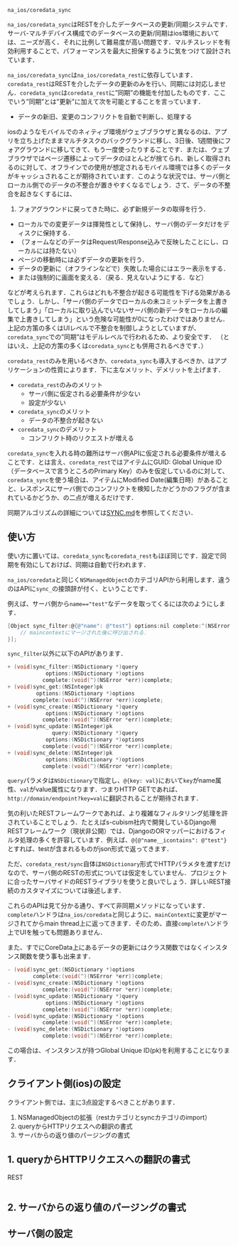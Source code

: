 `na_ios/coredata_sync`

`na_ios/coredata_sync`はRESTを介したデータベースの更新/同期システムです．サーバ-マルチデバイス構成でのデータベースの更新/同期はios環境においては、ニーズが高く、それに比例して難易度が高い問題です．マルチスレッドを有効利用することで、パフォーマンスを最大に担保するように気をつけて設計されています．

`na_ios/coredata_sync`は`na_ios/coredata_rest`に依存しています．`coredata_rest`はRESTを介したデータの更新のみを行い、同期には対応しません．`coredata_sync`は`coredata_rest`に”同期”の機能を付加したものです．ここでいう”同期”とは"更新"に加えて次を可能とすることを言っています．

 - データの新旧、変更のコンフリクトを自動で判断し、処理する

iosのようなモバイルでのネィティブ環境がウェブブラウザと異なるのは、アプリを立ち上げたままマルチタスクのバックグランドに移し、3日後、1週間後にフォアグラウンドに移してきて、もう一度使ったりすることです．または、ウェブブラウザではページ遷移によってデータのほとんどが捨てられ、新しく取得されるのに対して、オフラインでの使用が想定されるモバイル環境では多くのデータがキャッシュされることが期待されています．このような状況では、サーバ側とローカル側でのデータの不整合が置きやすくなるでしょう．さて、データの不整合を起きなくするには、

 1. フォアグラウンドに戻ってきた時に、必ず新規データの取得を行う．
 - ローカルでの変更データは揮発性として保持し、サーバ側のデータだけをディスクに保持する．
 - （フォームなどのデータはRequest/Response込みで反映したことにし、ローカルには持たない）
 - ページの移動時には必ずデータの更新を行う．
 - データの更新に（オフラインなどで）失敗した場合にはエラー表示をする．
 - または強制的に画面を変える．（戻る．見えないようにする．など）

などが考えられます．これらはどれも不整合が起きる可能性を下げる効果があるでしょう．しかし、「サーバ側のデータでローカルの未コミットデータを上書きしてしまう」「ローカルに取り込んでいないサーバ側の新データをローカルの編集で上書きしてしまう」という危険な可能性が0になったわけではありません．
上記の方策の多くはUIレベルで不整合を制御しようとしていますが、`coredata_sync`での”同期”はモデルレベルで行われるため、より安全です．
（とはいえ、上記の方策の多くは`coredata_sync`とも併用されるべきです．）

`coredata_rest`のみを用いるべきか、`coredata_sync`も導入するべきか、はアプリケーションの性質によります．下に主なメリット、デメリットを上げます．

 - `coredata_rest`のみのメリット
	- サーバ側に仮定される必要条件が少ない
	- 設定が少ない
 - `coredata_sync`のメリット
	- データの不整合が起きない
 - `coredata_sync`のデメリット
 	- コンフリクト時のリクエストが増える

`coredata_sync`を入れる時の難所はサーバ側APIに仮定される必要条件が増えることです．とは言え、`coredata_rest`ではアイテムにGUID: Global Unique ID（データベースで言うところのPrimary Key）のみを仮定しているのに対して、`coredata_sync`を使う場合は、アイテムにModified Date(編集日時）があることと、レスポンスにサーバ側でのコンフリクトを検知したかどうかのフラグが含まれているかどうか、の二点が増えるだけです．

同期アルゴリズムの詳細については[SYNC.md](./SYNC.md)を参照してください．

## 使い方

使い方に置いては、`coredata_sync`も`coredata_rest`もほぼ同じです．設定で同期を有効にしておけば、同期は自動で行われます．

`na_ios/coredata`と同じく`NSManagedObject`のカテゴリAPIから利用します．違うのはAPIに`sync_`の接頭辞が付く、ということです．

例えば、サーバ側から`name=="test"`なデータを取ってくるには次のようにします．

```objective-c
[Object sync_filter:@{@"name": @"test"} options:nil complete:^(NSError *err) {
    // maincontextにマージされた後に呼び出される．
}];
```

`sync_filter`以外に以下のAPIがあります．

```objective-c
+ (void)sync_filter:(NSDictionary *)query
            options:(NSDictionary *)options
           complete:(void(^)(NSError *err))complete;
+ (void)sync_get:(NSInteger)pk
         options:(NSDictionary *)options
        complete:(void(^)(NSError *err))complete;
+ (void)sync_create:(NSDictionary *)query
            options:(NSDictionary *)options
           complete:(void(^)(NSError *err))complete;
+ (void)sync_update:(NSInteger)pk
              query:(NSDictionary *)query
            options:(NSDictionary *)options
           complete:(void(^)(NSError *err))complete;
+ (void)sync_delete:(NSInteger)pk
            options:(NSDictionary *)options
           complete:(void(^)(NSError *err))complete;
```

`query`パラメタは`NSDictionary`で指定し、`@{key: val}`において`key`がname属性、`val`がvalue属性になります．つまりHTTP GETであれば、`http://domain/endpoint?key=val`に翻訳されることが期待されます．

気の利いたRESTフレームワークであれば、より複雑なフィルタリング処理を許されていることでしょう．たとえばs-cubism社内で開発しているDjango用RESTフレームワーク（現状非公開）では、DjangoのORマッパーにおけるフィルタ処理の多くを許容しています．例えば、`@{@"name__icontains": @"test"}`とすれば、testが含まれるものがjson形式で返ってきます．

ただ、`coredata_rest/sync`自体は`NSDictionary`形式でHTTPパラメタを渡すだけなので、サーバ側のRESTの形式については仮定をしていません．プロジェクトに合ったサーバサイドのRESTライブラリを使うと良いでしょう．詳しいREST接続のカスタマイズについては後述します．

これらのAPIは見て分かる通り、すべて非同期メソッドになっています．`complete`ハンドラは`na_ios/coredata`と同じように、`mainContext`に変更がマージされてからmain thread上に返ってきます．そのため、直接`complete`ハンドラ上でUIを触っても問題ありません．

また、すでにCoreData上にあるデータの更新にはクラス関数ではなくインスタンス関数を使う事も出来ます．

```objective-c
- (void)sync_get:(NSDictionary *)options
        complete:(void(^)(NSError *err))complete;
- (void)sync_create:(NSDictionary *)options
           complete:(void(^)(NSError *err))complete;
- (void)sync_update:(NSDictionary *)query
            options:(NSDictionary *)options
           complete:(void(^)(NSError *err))complete;
- (void)sync_update:(NSDictionary *)options
           complete:(void(^)(NSError *err))complete;
- (void)sync_delete:(NSDictionary *)options
           complete:(void(^)(NSError *err))complete;
```

この場合は、インスタンスが持つGlobal Unique ID(pk)を利用することになります．

## クライアント側(ios)の設定

クライアント側では、主に3点設定するべきことがあります．

1. NSManagedObjectの拡張（restカテゴリとsyncカテゴリのimport）
2. queryからHTTPリクエスへの翻訳の書式
3. サーバからの返り値のパージングの書式

## 1. queryからHTTPリクエスへの翻訳の書式

REST
```objective-c
```
## 2. サーバからの返り値のパージングの書式

## サーバ側の設定


